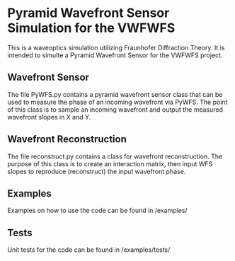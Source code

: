 # Pyramid Wavefront Sensor Simulation for the VWFWFS

This is a waveoptics simulation utilizing Fraunhofer Diffraction Theory. It is intended to simulte a Pyramid Wavefront Sensor for the VWFWFS project. 


## Wavefront Sensor
The file PyWFS.py contains a pyramid wavefront sensor class that can be used to measure the phase of an incoming wavefront via PyWFS. 
The point of this class is to sample an incoming wavefront and output the measured wavefront slopes in X and Y. 


## Wavefront Reconstruction
The file reconstruct.py contains a class for wavefront reconstruction. 
The purpose of this class is to create an interaction matrix, then input WFS slopes to reproduce (reconstruct) the input wavefront phase.


## Examples
Examples on how to use the code can be found in /examples/

## Tests
Unit tests for the code can be found in /examples/tests/
